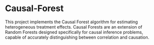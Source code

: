# Causal-Forest
This project implements the Causal Forest algorithm for estimating heterogeneous treatment effects. Causal Forests are an extension of Random Forests designed specifically for causal inference problems, capable of accurately distinguishing between correlation and causation.
